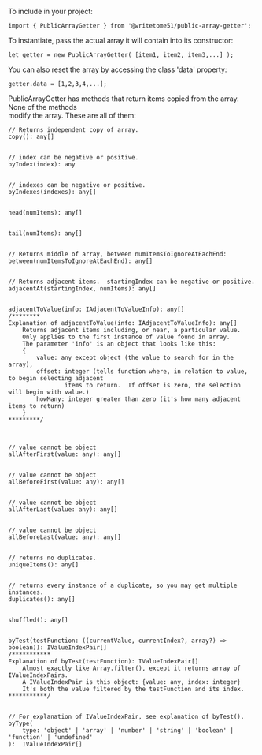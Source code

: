To include in your project:

    import { PublicArrayGetter } from '@writetome51/public-array-getter';

To instantiate, pass the actual array it will contain into its constructor:

    let getter = new PublicArrayGetter( [item1, item2, item3,...] );

You can also reset the array by accessing the class 'data' property:

    getter.data = [1,2,3,4,...];

PublicArrayGetter has methods that return items copied from the array.  None of the methods   
modify the array.  These are all of them:


    // Returns independent copy of array.
    copy(): any[]


	// index can be negative or positive.
    byIndex(index): any
    
    
    // indexes can be negative or positive.
    byIndexes(indexes): any[]


	head(numItems): any[]


	tail(numItems): any[]


    // Returns middle of array, between numItemsToIgnoreAtEachEnd:
	between(numItemsToIgnoreAtEachEnd): any[]


	// Returns adjacent items.  startingIndex can be negative or positive.
	adjacentAt(startingIndex, numItems): any[]


    adjacentToValue(info: IAdjacentToValueInfo): any[]
	/********
    Explanation of adjacentToValue(info: IAdjacentToValueInfo): any[]
        Returns adjacent items including, or near, a particular value.
        Only applies to the first instance of value found in array.
        The parameter 'info' is an object that looks like this:
        {
            value: any except object (the value to search for in the array),
            offset: integer (tells function where, in relation to value, to begin selecting adjacent
            		items to return.  If offset is zero, the selection will begin with value.)
            howMany: integer greater than zero (it's how many adjacent items to return)
        }
    *********/
	


    // value cannot be object
	allAfterFirst(value: any): any[]


    // value cannot be object
	allBeforeFirst(value: any): any[]


    // value cannot be object
	allAfterLast(value: any): any[]


    // value cannot be object
	allBeforeLast(value: any): any[]


	// returns no duplicates.
	uniqueItems(): any[]


	// returns every instance of a duplicate, so you may get multiple instances.
	duplicates(): any[]


	shuffled(): any[]


	byTest(testFunction: ((currentValue, currentIndex?, array?) => boolean)): IValueIndexPair[]
    /***********
    Explanation of byTest(testFunction): IValueIndexPair[]
        Almost exactly like Array.filter(), except it returns array of IValueIndexPairs.
        A IValueIndexPair is this object: {value: any, index: integer}
        It's both the value filtered by the testFunction and its index.
    ***********/


    // For explanation of IValueIndexPair, see explanation of byTest().
	byType(
	    type: 'object' | 'array' | 'number' | 'string' | 'boolean' | 'function' | 'undefined'
	):  IValueIndexPair[] 
    